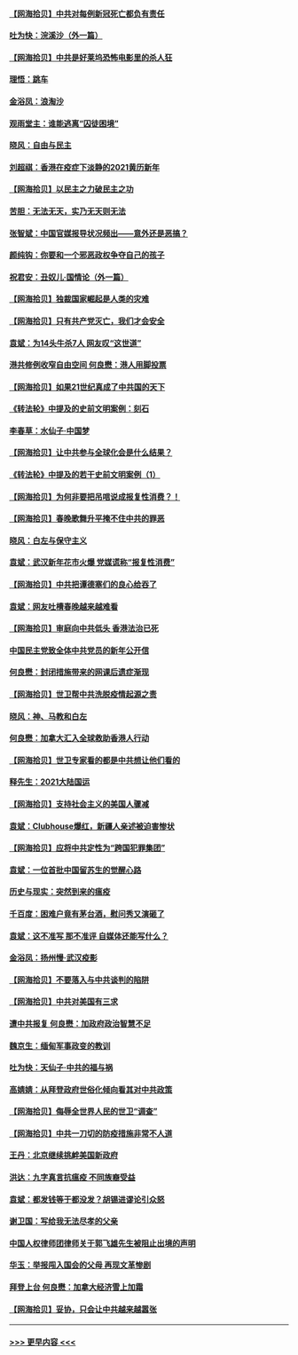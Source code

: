 #### [【网海拾贝】中共对每例新冠死亡都负有责任](../pages/nsc993/n12769325.md?t=02241402) 
#### [吐为快：浣溪沙（外一篇）](../pages/nsc993/n12768381.md?t=02241402) 
#### [【网海拾贝】中共是好莱坞恐怖电影里的杀人狂](../pages/nsc993/n12767295.md?t=02241402) 
#### [理悟：跳车](../pages/nsc993/n12767271.md?t=02241402) 
#### [金浴凤：浪淘沙](../pages/nsc993/n12766044.md?t=02241402) 
#### [观雨堂主：谁能逃离“囚徒困境”](../pages/nsc993/n12766004.md?t=02241402) 
#### [晓风：自由与民主](../pages/nsc993/n12765244.md?t=02241402) 
#### [刘超祺：香港在疫症下淡静的2021黄历新年](../pages/nsc993/n12765193.md?t=02241402) 
#### [【网海拾贝】以民主之力破民主之功](../pages/nsc993/n12765175.md?t=02241402) 
#### [苦胆：无法无天，实乃无天则无法](../pages/nsc993/n12765142.md?t=02241402) 
#### [张智斌：中国官媒报导状况频出——意外还是恶搞？](../pages/nsc993/n12765124.md?t=02241402) 
#### [颜纯钩：你要和一个邪恶政权争夺自己的孩子](../pages/nsc993/n12764299.md?t=02241402) 
#### [祝君安：丑奴儿‧国情论（外一篇）](../pages/nsc993/n12764204.md?t=02241402) 
#### [【网海拾贝】独裁国家崛起是人类的灾难](../pages/nsc993/n12764177.md?t=02241402) 
#### [【网海拾贝】只有共产党灭亡，我们才会安全](../pages/nsc993/n12762110.md?t=02241402) 
#### [袁斌：为14头牛杀7人 网友叹“这世道”](../pages/nsc993/n12762059.md?t=02241402) 
#### [港共修例收窄自由空间 何良懋：港人用脚投票](../pages/nsc993/n12760734.md?t=02241402) 
#### [【网海拾贝】如果21世纪真成了中共国的天下](../pages/nsc993/n12759741.md?t=02241402) 
#### [《转法轮》中提及的史前文明案例：刻石](../pages/nsc993/n12758577.md?t=02241402) 
#### [李春草：水仙子‧中国梦](../pages/nsc993/n12757686.md?t=02241402) 
#### [【网海拾贝】让中共参与全球化会是什么结果？](../pages/nsc993/n12757585.md?t=02241402) 
#### [《转法轮》中提及的若干史前文明案例（1）](../pages/nsc993/n12756200.md?t=02241402) 
#### [【网海拾贝】为何非要把吊唁说成报复性消费？！](../pages/nsc993/n12753738.md?t=02241402) 
#### [【网海拾贝】春晚歌舞升平掩不住中共的罪恶](../pages/nsc993/n12752025.md?t=02241402) 
#### [晓风：白左与保守主义](../pages/nsc993/n12752016.md?t=02241402) 
#### [袁斌：武汉新年花市火爆 党媒谎称“报复性消费”](../pages/nsc993/n12751938.md?t=02241402) 
#### [【网海拾贝】中共把谭德塞们的良心给吞了](../pages/nsc993/n12750636.md?t=02241402) 
#### [袁斌：网友吐槽春晚越来越难看](../pages/nsc993/n12750619.md?t=02241402) 
#### [【网海拾贝】审庭向中共低头 香港法治已死](../pages/nsc993/n12748910.md?t=02241402) 
#### [中国民主党致全体中共党员的新年公开信](../pages/nsc993/n12747581.md?t=02241402) 
#### [何良懋：封闭措施带来的网课后遗症渐现](../pages/nsc993/n12747478.md?t=02241402) 
#### [【网海拾贝】世卫帮中共洗脱疫情起源之责](../pages/nsc993/n12746838.md?t=02241402) 
#### [晓风：神、马教和白左](../pages/nsc993/n12746828.md?t=02241402) 
#### [何良懋：加拿大汇入全球救助香港人行动](../pages/nsc993/n12746719.md?t=02241402) 
#### [【网海拾贝】世卫专家看的都是中共想让他们看的](../pages/nsc993/n12744865.md?t=02241402) 
#### [释先生：2021大陆国运](../pages/nsc993/n12744813.md?t=02241402) 
#### [【网海拾贝】支持社会主义的美国人骤减](../pages/nsc993/n12742476.md?t=02241402) 
#### [袁斌：Clubhouse爆红，新疆人亲述被迫害惨状](../pages/nsc993/n12742407.md?t=02241402) 
#### [【网海拾贝】应将中共定性为“跨国犯罪集团”](../pages/nsc993/n12740430.md?t=02241402) 
#### [袁斌：一位首批中国留苏生的觉醒心路](../pages/nsc993/n12740396.md?t=02241402) 
#### [历史与现实：突然到来的瘟疫](../pages/nsc993/n12738507.md?t=02241402) 
#### [千百度：困难户竟有茅台酒，慰问秀又演砸了](../pages/nsc993/n12738362.md?t=02241402) 
#### [袁斌：这不准写 那不准评 自媒体还能写什么？](../pages/nsc993/n12737833.md?t=02241402) 
#### [金浴凤：扬州慢‧武汉疫影](../pages/nsc993/n12737248.md?t=02241402) 
#### [【网海拾贝】不要落入与中共谈判的陷阱](../pages/nsc993/n12735229.md?t=02241402) 
#### [【网海拾贝】中共对美国有三求](../pages/nsc993/n12735197.md?t=02241402) 
#### [遭中共报复 何良懋：加政府政治智慧不足](../pages/nsc993/n12734323.md?t=02241402) 
#### [魏京生：缅甸军事政变的教训](../pages/nsc993/n12732470.md?t=02241402) 
#### [吐为快：天仙子·中共的福与祸](../pages/nsc993/n12732165.md?t=02241402) 
#### [高婧婧：从拜登政府世俗化倾向看其对中共政策](../pages/nsc993/n12730028.md?t=02241402) 
#### [【网海拾贝】侮辱全世界人民的世卫“调查”](../pages/nsc993/n12727884.md?t=02241402) 
#### [【网海拾贝】中共一刀切的防疫措施非常不人道](../pages/nsc993/n12724879.md?t=02241402) 
#### [王丹：北京继续挑衅美国新政府](../pages/nsc993/n12722456.md?t=02241402) 
#### [洪达：九字真言抗瘟疫 不同族裔受益](../pages/nsc993/n12722448.md?t=02241402) 
#### [袁斌：都发钱等于都没发？胡锡进谬论引众怒](../pages/nsc993/n12722393.md?t=02241402) 
#### [谢卫国：写给我无法尽孝的父亲](../pages/nsc993/n12720325.md?t=02241402) 
#### [中国人权律师团律师关于郭飞雄先生被阻止出境的声明](../pages/nsc993/n12720203.md?t=02241402) 
#### [华玉：举报闯入国会的父母 再现文革惨剧](../pages/nsc993/n12719070.md?t=02241402) 
#### [拜登上台 何良懋：加拿大经济雪上加霜](../pages/nsc993/n12718943.md?t=02241402) 
#### [【网海拾贝】妥协，只会让中共越来越嚣张](../pages/nsc993/n12717392.md?t=02241402) 

----
#### [ >>> 更早内容 <<< ](../indexes/nsc993-earlier.md)
